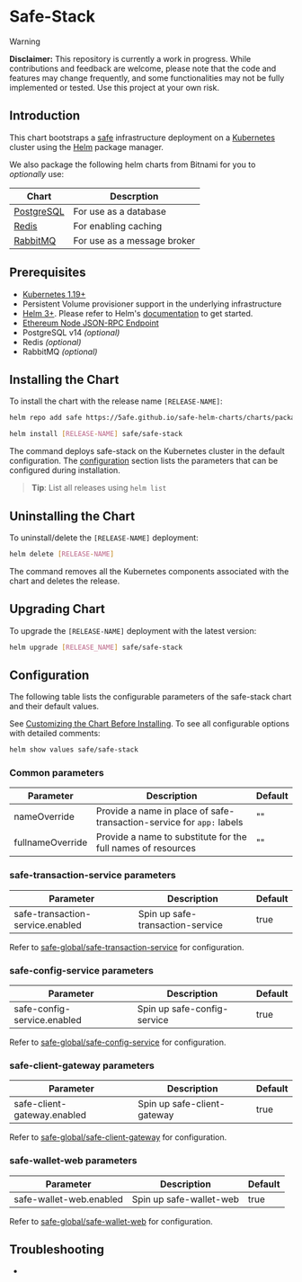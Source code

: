 # Safe-Stack

> [!WARNING]  
> **Disclaimer:** This repository is currently a work in progress. While contributions and feedback are welcome, please note that the code and features may change frequently, and some functionalities may not be fully implemented or tested. Use this project at your own risk.

## Introduction

This chart bootstraps a [safe](https://github.com/safe-global/safe-infrastructure) infrastructure deployment on a [Kubernetes](http://kubernetes.io) cluster using the [Helm](https://helm.sh) package manager.

We also package the following helm charts from Bitnami for you to _optionally_ use:

| Chart                                                                        | Descrption                      |
|------------------------------------------------------------------------------|---------------------------------|
| [PostgreSQL](https://github.com/bitnami/charts/tree/main/bitnami/postgresql) | For use as a database           |
| [Redis](https://github.com/bitnami/charts/tree/main/bitnami/redis)           | For enabling caching            |
| [RabbitMQ](https://github.com/bitnami/charts/tree/main/bitnami/rabbitmq)     | For use as a message broker     |

## Prerequisites

- [Kubernetes 1.19+](https://kubernetes.io/)
- Persistent Volume provisioner support in the underlying infrastructure
- [Helm 3+](https://helm.sh). Please refer to Helm's [documentation](https://helm.sh/docs/) to get started.
- [Ethereum Node JSON-RPC Endpoint](https://ethereum.org/en/developers/docs/apis/json-rpc/)
- PostgreSQL v14 _(optional)_
- Redis _(optional)_
- RabbitMQ _(optional)_


## Installing the Chart

To install the chart with the release name `[RELEASE-NAME]`:

```bash
helm repo add safe https://5afe.github.io/safe-helm-charts/charts/packages

helm install [RELEASE-NAME] safe/safe-stack
```

The command deploys safe-stack on the Kubernetes cluster in the default configuration. The [configuration](#configuration) section lists the parameters that can be configured during installation.

> **Tip**: List all releases using `helm list`


## Uninstalling the Chart

To uninstall/delete the `[RELEASE-NAME]` deployment:

```bash
helm delete [RELEASE-NAME]
```

The command removes all the Kubernetes components associated with the chart and deletes the release.


## Upgrading Chart

To upgrade the `[RELEASE-NAME]` deployment with the latest version:

```bash
helm upgrade [RELEASE_NAME] safe/safe-stack
```

## Configuration

The following table lists the configurable parameters of the safe-stack chart and their default values.

See [Customizing the Chart Before Installing](https://helm.sh/docs/intro/using_helm/#customizing-the-chart-before-installing). To see all configurable options with detailed comments:

```bash
helm show values safe/safe-stack
```

### Common parameters

| Parameter | Description | Default |
|---|---|---|
| nameOverride | Provide a name in place of safe-transaction-service for `app:` labels | "" |
| fullnameOverride | Provide a name to substitute for the full names of resources | "" |


### safe-transaction-service parameters

| Parameter | Description | Default |
|---|---|---|
| safe-transaction-service.enabled | Spin up safe-transaction-service | true |

Refer to [safe-global/safe-transaction-service](../safe-transaction-service/) for configuration.

### safe-config-service parameters

| Parameter | Description | Default |
|---|---|---|
| safe-config-service.enabled | Spin up safe-config-service | true |

Refer to [safe-global/safe-config-service](../safe-config-service/) for configuration.

### safe-client-gateway parameters

| Parameter | Description | Default |
|---|---|---|
| safe-client-gateway.enabled | Spin up safe-client-gateway  | true |

Refer to [safe-global/safe-client-gateway](../safe-client-gateway/) for configuration.

### safe-wallet-web parameters

| Parameter | Description | Default |
|---|---|---|
| safe-wallet-web.enabled | Spin up safe-wallet-web  | true |

Refer to [safe-global/safe-wallet-web](../safe-wallet-web/) for configuration.



## Troubleshooting

- 

